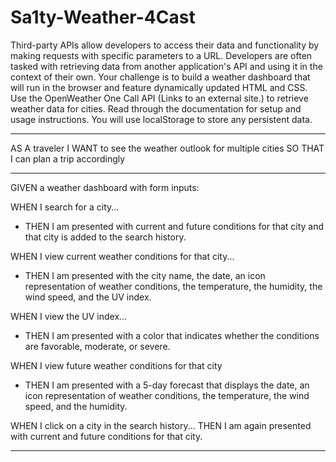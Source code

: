 # Sa1ty-Weather-4Cast
Third-party APIs allow developers to access their data and functionality by making requests with specific parameters to a URL. Developers are often tasked with retrieving data from another application's API and using it in the context of their own. Your challenge is to build a weather dashboard that will run in the browser and feature dynamically updated HTML and CSS.  Use the OpenWeather One Call API (Links to an external site.) to retrieve weather data for cities. Read through the documentation for setup and usage instructions. You will use localStorage to store any persistent data.
____________________________________________________________________________
AS A traveler
I WANT to see the weather outlook for multiple cities
SO THAT I can plan a trip accordingly
____________________________________________________________________________
GIVEN a weather dashboard with form inputs:


WHEN I search for a city...
- THEN I am presented with current and future conditions for that city and that city is added to the search history.

WHEN I view current weather conditions for that city...
- THEN I am presented with the city name, the date, an icon representation of weather conditions, the temperature, the humidity, the wind speed, and the UV index.

WHEN I view the UV index...
- THEN I am presented with a color that indicates whether the conditions are favorable, moderate, or severe.

WHEN I view future weather conditions for that city
- THEN I am presented with a 5-day forecast that displays the date, an icon representation of weather conditions, the temperature, the wind speed, and the humidity.

WHEN I click on a city in the search history...
 THEN I am again presented with current and future conditions for that city.
____________________________________________________________________________
